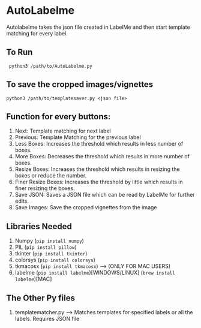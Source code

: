 # AutoLabelme

Autolabelme takes the json file created in LabelMe and then start template matching for every label.

## To Run
` python3 /path/to/AutoLabelme.py`
## To save the cropped images/vignettes
`python3 /path/to/templatesaver.py <json file>`

## Function for every buttons:
1. Next: Template matching for next label
2. Previous: Template Matching for the previous label
3. Less Boxes: Increases the threshold which results in less number of boxes.
4. More Boxes: Decreases the threshold which results in more number of boxes.
5. Resize Boxes: Increases the threshold which results in resizing the boxes or reduce the number.
6. Finer Resize Boxes: Increases the threshold by little which results in finer resizing the boxes.
7. Save JSON: Saves a JSON file which can be read by LabelMe for further edits.
8. Save Images: Save the cropped vignettes from the image

## Libraries Needed

1. Numpy (`pip install numpy`)
2. PIL (`pip install pillow`)
3. tkinter (`pip install tkinter`)
4. colorsys (`pip install colorsys`)
5. tkmacosx (`pip install tkmacosx`) --> (ONLY FOR MAC USERS)
6. labelme (`pip install labelme`)[WINDOWS/LINUX] (`brew install labelme`)[MAC]

## The Other Py files
1. templatematcher.py --> Matches templates for specified labels or all the labels. Requires JSON file 
